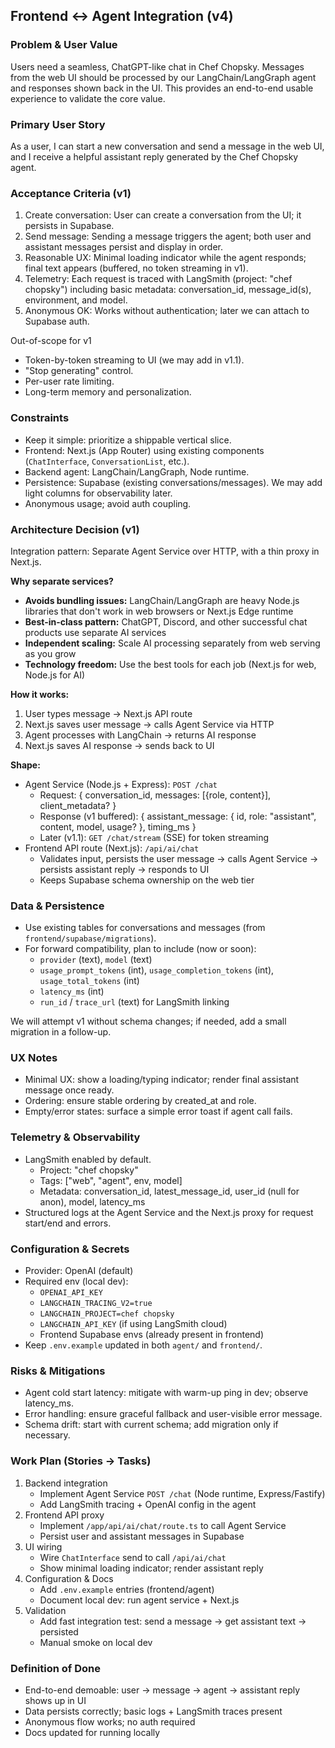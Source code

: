 ## Frontend ↔ Agent Integration (v4)

### Problem & User Value
Users need a seamless, ChatGPT-like chat in Chef Chopsky. Messages from the web UI should be processed by our LangChain/LangGraph agent and responses shown back in the UI. This provides an end-to-end usable experience to validate the core value.

### Primary User Story
As a user, I can start a new conversation and send a message in the web UI, and I receive a helpful assistant reply generated by the Chef Chopsky agent.

### Acceptance Criteria (v1)
1) Create conversation: User can create a conversation from the UI; it persists in Supabase.
2) Send message: Sending a message triggers the agent; both user and assistant messages persist and display in order.
3) Reasonable UX: Minimal loading indicator while the agent responds; final text appears (buffered, no token streaming in v1).
4) Telemetry: Each request is traced with LangSmith (project: "chef chopsky") including basic metadata: conversation_id, message_id(s), environment, and model.
5) Anonymous OK: Works without authentication; later we can attach to Supabase auth.

Out-of-scope for v1
- Token-by-token streaming to UI (we may add in v1.1).
- "Stop generating" control.
- Per-user rate limiting.
- Long-term memory and personalization.

### Constraints
- Keep it simple: prioritize a shippable vertical slice.
- Frontend: Next.js (App Router) using existing components (`ChatInterface`, `ConversationList`, etc.).
- Backend agent: LangChain/LangGraph, Node runtime.
- Persistence: Supabase (existing conversations/messages). We may add light columns for observability later.
- Anonymous usage; avoid auth coupling.

### Architecture Decision (v1)
Integration pattern: Separate Agent Service over HTTP, with a thin proxy in Next.js.

**Why separate services?**
- **Avoids bundling issues:** LangChain/LangGraph are heavy Node.js libraries that don't work in web browsers or Next.js Edge runtime
- **Best-in-class pattern:** ChatGPT, Discord, and other successful chat products use separate AI services
- **Independent scaling:** Scale AI processing separately from web serving as you grow
- **Technology freedom:** Use the best tools for each job (Next.js for web, Node.js for AI)

**How it works:**
1. User types message → Next.js API route
2. Next.js saves user message → calls Agent Service via HTTP
3. Agent processes with LangChain → returns AI response
4. Next.js saves AI response → sends back to UI

**Shape:**
- Agent Service (Node.js + Express): `POST /chat`
  - Request: { conversation_id, messages: [{role, content}], client_metadata? }
  - Response (v1 buffered): { assistant_message: { id, role: "assistant", content, model, usage? }, timing_ms }
  - Later (v1.1): `GET /chat/stream` (SSE) for token streaming
- Frontend API route (Next.js): `/api/ai/chat`
  - Validates input, persists the user message → calls Agent Service → persists assistant reply → responds to UI
  - Keeps Supabase schema ownership on the web tier

### Data & Persistence
- Use existing tables for conversations and messages (from `frontend/supabase/migrations`).
- For forward compatibility, plan to include (now or soon):
  - `provider` (text), `model` (text)
  - `usage_prompt_tokens` (int), `usage_completion_tokens` (int), `usage_total_tokens` (int)
  - `latency_ms` (int)
  - `run_id` / `trace_url` (text) for LangSmith linking

We will attempt v1 without schema changes; if needed, add a small migration in a follow-up.

### UX Notes
- Minimal UX: show a loading/typing indicator; render final assistant message once ready.
- Ordering: ensure stable ordering by created_at and role.
- Empty/error states: surface a simple error toast if agent call fails.

### Telemetry & Observability
- LangSmith enabled by default.
  - Project: "chef chopsky"
  - Tags: ["web", "agent", env, model]
  - Metadata: conversation_id, latest_message_id, user_id (null for anon), model, latency_ms
- Structured logs at the Agent Service and the Next.js proxy for request start/end and errors.

### Configuration & Secrets
- Provider: OpenAI (default)
- Required env (local dev):
  - `OPENAI_API_KEY`
  - `LANGCHAIN_TRACING_V2=true`
  - `LANGCHAIN_PROJECT=chef chopsky`
  - `LANGCHAIN_API_KEY` (if using LangSmith cloud)
  - Frontend Supabase envs (already present in frontend)
- Keep `.env.example` updated in both `agent/` and `frontend/`.

### Risks & Mitigations
- Agent cold start latency: mitigate with warm-up ping in dev; observe latency_ms.
- Error handling: ensure graceful fallback and user-visible error message.
- Schema drift: start with current schema; add migration only if necessary.

### Work Plan (Stories → Tasks)
1) Backend integration
   - Implement Agent Service `POST /chat` (Node runtime, Express/Fastify)
   - Add LangSmith tracing + OpenAI config in the agent
2) Frontend API proxy
   - Implement `/app/api/ai/chat/route.ts` to call Agent Service
   - Persist user and assistant messages in Supabase
3) UI wiring
   - Wire `ChatInterface` send to call `/api/ai/chat`
   - Show minimal loading indicator; render assistant reply
4) Configuration & Docs
   - Add `.env.example` entries (frontend/agent)
   - Document local dev: run agent service + Next.js
5) Validation
   - Add fast integration test: send a message → get assistant text → persisted
   - Manual smoke on local dev

### Definition of Done
- End-to-end demoable: user → message → agent → assistant reply shows up in UI
- Data persists correctly; basic logs + LangSmith traces present
- Anonymous flow works; no auth required
- Docs updated for running locally


